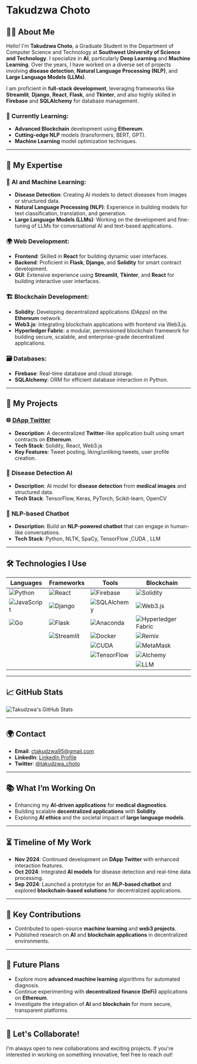 # Takudzwa Choto

## 👨‍💻 About Me
Hello! I'm **Takudzwa Choto**, a Graduate Student in the Department of Computer Science and Technology at **Southwest University of Science and Technology**. I specialize in **AI**, particularly **Deep Learning** and **Machine Learning**. Over the years, I have worked on a diverse set of projects involving **disease detection**, **Natural Language Processing (NLP)**, and **Large Language Models (LLMs)**.

I am proficient in **full-stack development**, leveraging frameworks like **Streamlit**, **Django**, **React**, **Flask**, and **Tkinter**, and also highly skilled in **Firebase** and **SQLAlchemy** for database management.

### 🌱 Currently Learning:
- **Advanced Blockchain** development using **Ethereum**.
- **Cutting-edge NLP** models (transformers, BERT, GPT).
- **Machine Learning** model optimization techniques.

---

## 💼 My Expertise

### 🧠 **AI and Machine Learning**:
- **Disease Detection**: Creating AI models to detect diseases from images or structured data.
- **Natural Language Processing (NLP)**: Experience in building models for text classification, translation, and generation.
- **Large Language Models (LLMs)**: Working on the development and fine-tuning of LLMs for conversational AI and text-based applications.

### 🌍 **Web Development**:
- **Frontend**: Skilled in **React** for building dynamic user interfaces.
- **Backend**: Proficient in **Flask**, **Django**, and **Solidity** for smart contract development.
- **GUI**: Extensive experience using **Streamlit**, **Tkinter**, and **React** for building interactive user interfaces.

### 🏗️ **Blockchain Development**:
- **Solidity**: Developing decentralized applications (DApps) on the **Ethereum** network.
- **Web3.js**: Integrating blockchain applications with frontend via Web3.js.
- **Hyperledger Fabric**:  a modular, permissioned blockchain framework for building secure, scalable, and enterprise-grade decentralized applications.
### 🗃️ **Databases**:
- **Firebase**: Real-time database and cloud storage.
- **SQLAlchemy**: ORM for efficient database interaction in Python.
---

## 🚀 My Projects

### 🌐 **[DApp Twitter](https://github.com/TakudzwaChoto/DApp-twitter)**
- **Description**: A decentralized **Twitter**-like application built using smart contracts on **Ethereum**.
- **Tech Stack**: Solidity, React, Web3.js
- **Key Features**: Tweet posting, liking/unliking tweets, user profile creation.

### 🏥 **Disease Detection AI**
- **Description**: AI model for **disease detection** from **medical images** and structured data.
- **Tech Stack**: TensorFlow, Keras, PyTorch, Scikit-learn, OpenCV

### 🤖 **NLP-based Chatbot**
- **Description**: Build an **NLP-powered chatbot** that can engage in human-like conversations.
- **Tech Stack**: Python, NLTK, SpaCy, TensorFlow ,CUDA , LLM
---

## 🛠️ Technologies I Use
| **Languages**           | **Frameworks**            | **Tools**               | **Blockchain**        |
|-------------------------|---------------------------|-------------------------|-----------------------|
| ![Python](https://img.shields.io/badge/-Python-3776AB?logo=python&logoColor=fff) | ![React](https://img.shields.io/badge/React-61DAFB?logo=react&logoColor=fff) | ![Firebase](https://img.shields.io/badge/Firebase-FFCA28?logo=firebase&logoColor=fff) | ![Solidity](https://img.shields.io/badge/-Solidity-363636?logo=solidity&logoColor=fff) |
| ![JavaScript](https://img.shields.io/badge/-JavaScript-FFD700?logo=javascript&logoColor=fff) | ![Django](https://img.shields.io/badge/Django-092E20?logo=django&logoColor=fff) | ![SQLAlchemy](https://img.shields.io/badge/-SQLAlchemy-5d6d7e?logo=python&logoColor=fff) | ![Web3.js](https://img.shields.io/badge/Web3.js-000000?logo=web3.js&logoColor=fff) |
| ![Go](https://img.shields.io/badge/Go-00ADD8?logo=go&logoColor=fff) | ![Flask](https://img.shields.io/badge/Flask-000000?logo=flask&logoColor=fff) | ![Anaconda](https://img.shields.io/badge/Anaconda-44A833?logo=anaconda&logoColor=fff) | ![Hyperledger Fabric](https://img.shields.io/badge/Hyperledger_Fabric-2F4F4F?logo=hyperledger&logoColor=fff) |
|                         | ![Streamlit](https://img.shields.io/badge/Streamlit-FF4B4B?logo=streamlit&logoColor=fff) | ![Docker](https://img.shields.io/badge/Docker-2496ED?logo=docker&logoColor=fff) | ![Remix](https://img.shields.io/badge/Remix-000000?logo=remix&logoColor=fff) |
|                         |                           | ![CUDA](https://img.shields.io/badge/CUDA-76B900?logo=nvidia&logoColor=fff) | ![MetaMask](https://img.shields.io/badge/MetaMask-F6851D?logo=metamask&logoColor=fff) |
|                         |                           | ![TensorFlow](https://img.shields.io/badge/TensorFlow-FF6F00?logo=tensorflow&logoColor=fff) | ![Alchemy](https://img.shields.io/badge/Alchemy-8A3F95?logo=alchemy&logoColor=fff) |
|                         |                           |                         | ![LLM](https://img.shields.io/badge/LLM-000000?logo=openai&logoColor=fff) |

---

## 📈 **GitHub Stats**  
![Takudzwa's GitHub Stats](https://github-readme-stats.vercel.app/api?username=TakudzwaChoto&show_icons=true&theme=radical)

---

## 🌍 **Contact**
- **Email**: [ctakudzwa95@gmail.com](mailto:ctakudzwa95@gmail.com)
- **LinkedIn**: [LinkedIn Profile](https://www.linkedin.com/in/takudzwa-choto)
- **Twitter**: [@takudzwa_choto](https://twitter.com/takudzwa_choto)

---

## 📚 **What I’m Working On**
- Enhancing my **AI-driven applications** for **medical diagnostics**.
- Building scalable **decentralized applications** with **Solidity**.
- Exploring **AI ethics** and the societal impact of **large language models**.

---

## ⏳ **Timeline of My Work**

- **Nov 2024**: Continued development on **DApp Twitter** with enhanced interaction features.
- **Oct 2024**: Integrated **AI models** for disease detection and real-time data processing.
- **Sep 2024**: Launched a prototype for an **NLP-based chatbot** and explored **blockchain-based solutions** for decentralized applications.

---

## 🌟 **Key Contributions**
- Contributed to open-source **machine learning** and **web3 projects**.
- Published research on **AI** and **blockchain applications** in decentralized environments.

---

## 🔧 **Future Plans**
- Explore more **advanced machine learning** algorithms for automated diagnosis.
- Continue experimenting with **decentralized finance (DeFi)** applications on **Ethereum**.
- Investigate the integration of **AI** and **blockchain** for more secure, transparent platforms.

---

## 🚀 **Let's Collaborate!**
I'm always open to new collaborations and exciting projects. If you're interested in working on something innovative, feel free to reach out!


